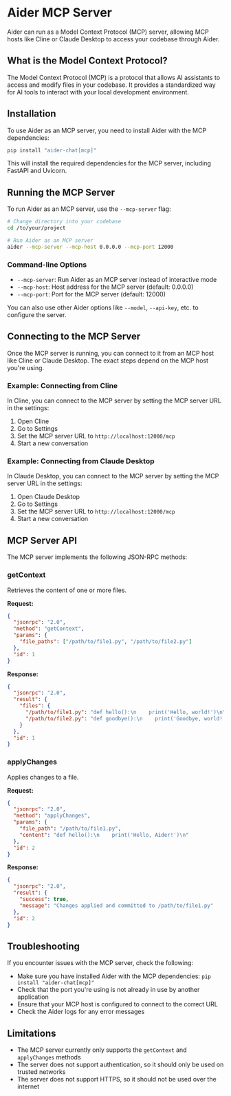 # Aider MCP Server

Aider can run as a Model Context Protocol (MCP) server, allowing MCP hosts like Cline or Claude Desktop to access your codebase through Aider.

## What is the Model Context Protocol?

The Model Context Protocol (MCP) is a protocol that allows AI assistants to access and modify files in your codebase. It provides a standardized way for AI tools to interact with your local development environment.

## Installation

To use Aider as an MCP server, you need to install Aider with the MCP dependencies:

```bash
pip install "aider-chat[mcp]"
```

This will install the required dependencies for the MCP server, including FastAPI and Uvicorn.

## Running the MCP Server

To run Aider as an MCP server, use the `--mcp-server` flag:

```bash
# Change directory into your codebase
cd /to/your/project

# Run Aider as an MCP server
aider --mcp-server --mcp-host 0.0.0.0 --mcp-port 12000
```

### Command-line Options

- `--mcp-server`: Run Aider as an MCP server instead of interactive mode
- `--mcp-host`: Host address for the MCP server (default: 0.0.0.0)
- `--mcp-port`: Port for the MCP server (default: 12000)

You can also use other Aider options like `--model`, `--api-key`, etc. to configure the server.

## Connecting to the MCP Server

Once the MCP server is running, you can connect to it from an MCP host like Cline or Claude Desktop. The exact steps depend on the MCP host you're using.

### Example: Connecting from Cline

In Cline, you can connect to the MCP server by setting the MCP server URL in the settings:

1. Open Cline
2. Go to Settings
3. Set the MCP server URL to `http://localhost:12000/mcp`
4. Start a new conversation

### Example: Connecting from Claude Desktop

In Claude Desktop, you can connect to the MCP server by setting the MCP server URL in the settings:

1. Open Claude Desktop
2. Go to Settings
3. Set the MCP server URL to `http://localhost:12000/mcp`
4. Start a new conversation

## MCP Server API

The MCP server implements the following JSON-RPC methods:

### getContext

Retrieves the content of one or more files.

**Request:**

```json
{
  "jsonrpc": "2.0",
  "method": "getContext",
  "params": {
    "file_paths": ["/path/to/file1.py", "/path/to/file2.py"]
  },
  "id": 1
}
```

**Response:**

```json
{
  "jsonrpc": "2.0",
  "result": {
    "files": {
      "/path/to/file1.py": "def hello():\n    print('Hello, world!')\n",
      "/path/to/file2.py": "def goodbye():\n    print('Goodbye, world!')\n"
    }
  },
  "id": 1
}
```

### applyChanges

Applies changes to a file.

**Request:**

```json
{
  "jsonrpc": "2.0",
  "method": "applyChanges",
  "params": {
    "file_path": "/path/to/file1.py",
    "content": "def hello():\n    print('Hello, Aider!')\n"
  },
  "id": 2
}
```

**Response:**

```json
{
  "jsonrpc": "2.0",
  "result": {
    "success": true,
    "message": "Changes applied and committed to /path/to/file1.py"
  },
  "id": 2
}
```

## Troubleshooting

If you encounter issues with the MCP server, check the following:

- Make sure you have installed Aider with the MCP dependencies: `pip install "aider-chat[mcp]"`
- Check that the port you're using is not already in use by another application
- Ensure that your MCP host is configured to connect to the correct URL
- Check the Aider logs for any error messages

## Limitations

- The MCP server currently only supports the `getContext` and `applyChanges` methods
- The server does not support authentication, so it should only be used on trusted networks
- The server does not support HTTPS, so it should not be used over the internet